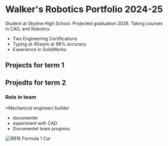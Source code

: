 # Walker's Robotics Portfolio 2024-25
Student at Skyline High School. Projected graduation 2026. Taking courses in CAD, and Robotics.
* Two Engineering Certifications
* Typing at 45wpm at 98% accuracy
* Experience in SolidWorks

## Projects for term 1

## Projedts for term 2

### Role in team
*Mechanical engineer/ builder
* documenter
* experiment with CAD
* Documentet team progress

![RB16 Formula 1 Car](https://c4.wallpaperflare.com/wallpaper/520/185/312/formula-1-red-bull-racing-red-bull-rb16b-hd-wallpaper-preview.jpg)
